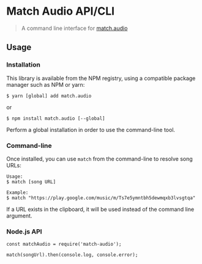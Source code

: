 # Match Audio API/CLI

> A command line interface for [match.audio][matchaudio]

## Usage

### Installation

This library is available from the NPM registry, using a compatible package manager such as NPM or yarn:

```
$ yarn [global] add match.audio
```

or

```
$ npm install match.audio [--global]
```

Perform a global installation in order to use the command-line tool.

### Command-line

Once installed, you can use `match` from the command-line to resolve song URLs:

```
Usage:
$ match [song URL]

Example:
$ match "https://play.google.com/music/m/Ts7e5ymntbh5dewmqxb3lvsgtqa"
```

If a URL exists in the clipboard, it will be used instead of the command line argument.

### Node.js API

```
const matchAudio = require('match-audio');

match(songUrl).then(console.log, console.error);
```

[matchaudio]: https://match.audio

